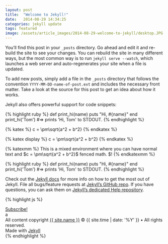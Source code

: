 ```yaml
---
layout: post
title:  "Welcome to Jekyll!"
date:   2014-08-29 14:34:25
categories: jekyll update
tags: featured
image: /assets/article_images/2014-08-29-welcome-to-jekyll/desktop.JPG
---
```

You’ll find this post in your `_posts` directory. Go ahead and edit it and re-build the site to see your changes. You can rebuild the site in many different ways, but the most common way is to run `jekyll serve --watch`, which launches a web server and auto-regenerates your site when a file is updated.

To add new posts, simply add a file in the `_posts` directory that follows the convention `YYYY-MM-DD-name-of-post.ext` and includes the necessary front matter. Take a look at the source for this post to get an idea about how it works.

Jekyll also offers powerful support for code snippets:

{% highlight ruby %}
def print_hi(name)
  puts "Hi, #{name}"
end
print_hi('Tom')
#=> prints 'Hi, Tom' to STDOUT.
{% endhighlight %}

{% katex %}
c = \pm\sqrt{a^2 + b^2}
{% endkatex %}

{% katex display %}
c = \pm\sqrt{a^2 + b^2}
{% endkatex %}

{% katexmm %}
This is a mixed environment where you can have normal text and $c = \pm\sqrt{a^2 + b^2}$ fenced math. \$!
{% endkatexmm %}

{% highlight ruby %}
def print_hi(name)
  puts "Hi, #{name}"
end
print_hi('Tom')
#=> prints 'Hi, Tom' to STDOUT.
{% endhighlight %}


Check out the [Jekyll docs][jekyll] for more info on how to get the most out of Jekyll. File all bugs/feature requests at [Jekyll’s GitHub repo][jekyll-gh]. If you have questions, you can ask them on [Jekyll’s dedicated Help repository][jekyll-help].

{% highlight js %}
<footer class="site-footer">
 <a class="subscribe" href="{{ "/feed.xml" | prepend: site.baseurl }}"> <span class="tooltip"> <i class="fa fa-rss"></i> Subscribe!</span></a>
  <div class="inner">a
   <section class="copyright">All content copyright <a href="mailto:{{ site.email}}">{{ site.name }}</a> &copy; {{ site.time | date: '%Y' }} &bull; All rights reserved.</section>
   <section class="poweredby">Made with <a href="http://jekyllrb.com"> Jekyll</a></section>
  </div>
</footer>
{% endhighlight %}


[jekyll]:      http://jekyllrb.com
[jekyll-gh]:   https://github.com/jekyll/jekyll
[jekyll-help]: https://github.com/jekyll/jekyll-help
